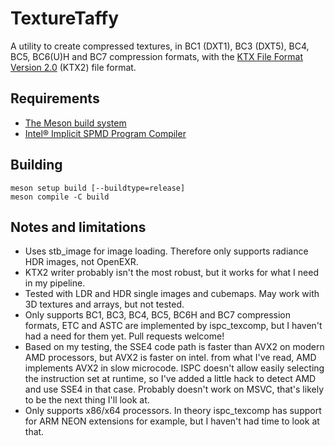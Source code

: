 # TextureTaffy

A utility to create compressed textures, in BC1 (DXT1), BC3 (DXT5), BC4, BC5, BC6(U)H and BC7 compression formats, with the [KTX File Format Version 2.0](https://registry.khronos.org/KTX/specs/2.0/ktxspec.v2.html) (KTX2) file format.

## Requirements

* [The Meson build system](https://mesonbuild.com/)
* [Intel® Implicit SPMD Program Compiler](https://ispc.github.io/)

## Building

```
meson setup build [--buildtype=release]
meson compile -C build
```


## Notes and limitations
* Uses stb_image for image loading. Therefore only supports radiance HDR images, not OpenEXR.
* KTX2 writer probably isn't the most robust, but it works for what I need in my pipeline.
* Tested with LDR and HDR single images and cubemaps. May work with 3D textures and arrays, but not tested.
* Only supports BC1, BC3, BC4, BC5, BC6H and BC7 compression formats, ETC and ASTC are implemented by ispc_texcomp,
but I haven't had a need for them yet. Pull requests welcome!
* Based on my testing, the SSE4 code path is faster than AVX2 on modern AMD processors, but AVX2 is faster on intel.
from what I've read, AMD implements AVX2 in slow microcode. ISPC doesn't allow easily selecting the instruction set at runtime,
so I've added a little hack to detect AMD and use SSE4 in that case. Probably doesn't work on MSVC, that's likely to be the next thing I'll look at.
* Only supports x86/x64 processors. In theory ispc_texcomp has support for ARM NEON extensions for example, but I haven't had time to look at that.
